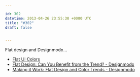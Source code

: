 ```yaml
---

id: 302
datetime: 2013-04-26 23:55:30 +0000 UTC
title: "#302"
draft: false


---
```


Flat design and Designmodo... 

 
 * [Flat UI Colors](http://flatuicolors.com/)
 * [Flat Design: Can You Benefit from the Trend? - Designmodo](http://designmodo.com/flat-design/)
 * [Making it Work: Flat Design and Color Trends - Designmodo](http://designmodo.com/flat-design-colors/)


